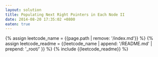 ```yaml
---
layout: solution
title: Populating Next Right Pointers in Each Node II
date: 2014-08-20 17:35:02 +0800
eaten: true
---
```

{% assign leetcode_name = {{page.path | remove: '/index.md'}}  %}
{% assign leetcode_readme = {{leetcode_name | append: '/README.md' | prepend: '_root/' }}  %}
{% include {{leetcode_readme}} %}
